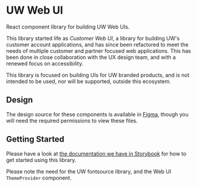 #  UW Web UI

React component library for building UW Web UIs.

This library started life as *Customer Web UI*, a library for building UW's
customer account applications, and has since been refactored to meet the needs
of multiple customer and partner focused web applications. This has been done
in close collaboration with the UX design team, and with a renewed focus on
accessibility.

This library is focused on building UIs for UW branded products, and is not
intended to be used, nor will be supported, outside this ecosystem.

## Design

The design source for these components is available in [Figma](https://www.figma.com/file/4FFYTLWJ2hQpj36JplQQUw/UW-Web-UI---MASTER?node-id=38%3A885&mode=dev), though you will need the required permissions to view these files.

## Getting Started

Please have a look at [the documentation we have in Storybook](https://uw-web-ui.vercel.app/?path=/docs/web-ui-introduction--documentation) for how to get
started using this library.

Please note the need for the UW fontsource library, and the Web UI `ThemeProvider`
component.




